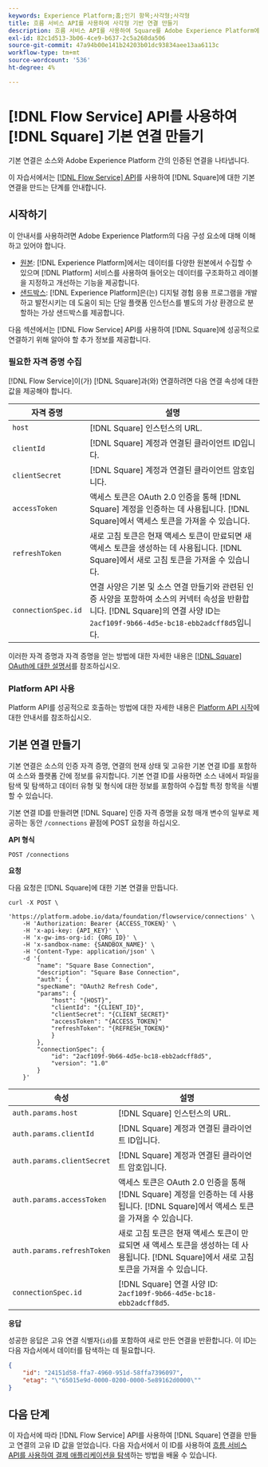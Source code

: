 ```yaml
---
keywords: Experience Platform;홈;인기 항목;사각형;사각형
title: 흐름 서비스 API를 사용하여 사각형 기반 연결 만들기
description: 흐름 서비스 API를 사용하여 Square를 Adobe Experience Platform에 연결하는 방법을 알아봅니다.
exl-id: 82c1d513-3b06-4ce9-b637-2c5a268da506
source-git-commit: 47a94b00e141b24203b01dc93834aee13aa6113c
workflow-type: tm+mt
source-wordcount: '536'
ht-degree: 4%

---
```


# [!DNL Flow Service] API를 사용하여 [!DNL Square] 기본 연결 만들기

기본 연결은 소스와 Adobe Experience Platform 간의 인증된 연결을 나타냅니다.

이 자습서에서는 [[!DNL Flow Service] API](https://www.adobe.io/experience-platform-apis/references/flow-service/)를 사용하여 [!DNL Square]에 대한 기본 연결을 만드는 단계를 안내합니다.

## 시작하기

이 안내서를 사용하려면 Adobe Experience Platform의 다음 구성 요소에 대해 이해하고 있어야 합니다.

* [원본](../../../../home.md): [!DNL Experience Platform]에서는 데이터를 다양한 원본에서 수집할 수 있으며 [!DNL Platform] 서비스를 사용하여 들어오는 데이터를 구조화하고 레이블을 지정하고 개선하는 기능을 제공합니다.
* [샌드박스](../../../../../sandboxes/home.md): [!DNL Experience Platform]은(는) 디지털 경험 응용 프로그램을 개발하고 발전시키는 데 도움이 되는 단일 플랫폼 인스턴스를 별도의 가상 환경으로 분할하는 가상 샌드박스를 제공합니다.

다음 섹션에서는 [!DNL Flow Service] API를 사용하여 [!DNL Square]에 성공적으로 연결하기 위해 알아야 할 추가 정보를 제공합니다.

### 필요한 자격 증명 수집

[!DNL Flow Service]이(가) [!DNL Square]과(와) 연결하려면 다음 연결 속성에 대한 값을 제공해야 합니다.

| 자격 증명 | 설명 |
| --- | --- |
| `host` | [!DNL Square] 인스턴스의 URL. |
| `clientId` | [!DNL Square] 계정과 연결된 클라이언트 ID입니다. |
| `clientSecret` | [!DNL Square] 계정과 연결된 클라이언트 암호입니다. |
| `accessToken` | 액세스 토큰은 OAuth 2.0 인증을 통해 [!DNL Square] 계정을 인증하는 데 사용됩니다. [!DNL Square]에서 액세스 토큰을 가져올 수 있습니다. |
| `refreshToken` | 새로 고침 토큰은 현재 액세스 토큰이 만료되면 새 액세스 토큰을 생성하는 데 사용됩니다. [!DNL Square]에서 새로 고침 토큰을 가져올 수 있습니다. |
| `connectionSpec.id` | 연결 사양은 기본 및 소스 연결 만들기와 관련된 인증 사양을 포함하여 소스의 커넥터 속성을 반환합니다. [!DNL Square]의 연결 사양 ID는 `2acf109f-9b66-4d5e-bc18-ebb2adcff8d5`입니다. |

이러한 자격 증명과 자격 증명을 얻는 방법에 대한 자세한 내용은 [[!DNL Square] OAuth에 대한 설명서](https://developer.squareup.com/docs/oauth-api/receive-and-manage-tokens)를 참조하십시오.

### Platform API 사용

Platform API를 성공적으로 호출하는 방법에 대한 자세한 내용은 [Platform API 시작](../../../../../landing/api-guide.md)에 대한 안내서를 참조하십시오.

## 기본 연결 만들기

기본 연결은 소스의 인증 자격 증명, 연결의 현재 상태 및 고유한 기본 연결 ID를 포함하여 소스와 플랫폼 간에 정보를 유지합니다. 기본 연결 ID를 사용하면 소스 내에서 파일을 탐색 및 탐색하고 데이터 유형 및 형식에 대한 정보를 포함하여 수집할 특정 항목을 식별할 수 있습니다.

기본 연결 ID를 만들려면 [!DNL Square] 인증 자격 증명을 요청 매개 변수의 일부로 제공하는 동안 `/connections` 끝점에 POST 요청을 하십시오.

**API 형식**

```http
POST /connections
```

**요청**

다음 요청은 [!DNL Square]에 대한 기본 연결을 만듭니다.

```shell
curl -X POST \
    'https://platform.adobe.io/data/foundation/flowservice/connections' \
    -H 'Authorization: Bearer {ACCESS_TOKEN}' \
    -H 'x-api-key: {API_KEY}' \
    -H 'x-gw-ims-org-id: {ORG_ID}' \
    -H 'x-sandbox-name: {SANDBOX_NAME}' \
    -H 'Content-Type: application/json' \
    -d '{
        "name": "Square Base Connection",
        "description": "Square Base Connection",
        "auth": {
        "specName": "OAuth2 Refresh Code",
        "params": {
            "host": "{HOST}",
            "clientId": "{CLIENT_ID}",
            "clientSecret": "{CLIENT_SECRET}"
            "accessToken": "{ACCESS_TOKEN}"
            "refreshToken": "{REFRESH_TOKEN}"
            }
        },
        "connectionSpec": {
            "id": "2acf109f-9b66-4d5e-bc18-ebb2adcff8d5",
            "version": "1.0"
        }
    }'
```

| 속성 | 설명 |
| --------- | ----------- |
| `auth.params.host` | [!DNL Square] 인스턴스의 URL. |
| `auth.params.clientId` | [!DNL Square] 계정과 연결된 클라이언트 ID입니다. |
| `auth.params.clientSecret` | [!DNL Square] 계정과 연결된 클라이언트 암호입니다. |
| `auth.params.accessToken` | 액세스 토큰은 OAuth 2.0 인증을 통해 [!DNL Square] 계정을 인증하는 데 사용됩니다. [!DNL Square]에서 액세스 토큰을 가져올 수 있습니다. |
| `auth.params.refreshToken` | 새로 고침 토큰은 현재 액세스 토큰이 만료되면 새 액세스 토큰을 생성하는 데 사용됩니다. [!DNL Square]에서 새로 고침 토큰을 가져올 수 있습니다. |
| `connectionSpec.id` | [!DNL Square] 연결 사양 ID: `2acf109f-9b66-4d5e-bc18-ebb2adcff8d5`. |

**응답**

성공한 응답은 고유 연결 식별자(`id`)를 포함하여 새로 만든 연결을 반환합니다. 이 ID는 다음 자습서에서 데이터를 탐색하는 데 필요합니다.

```json
{
    "id": "24151d58-ffa7-4960-951d-58ffa7396097",
    "etag": "\"65015e9d-0000-0200-0000-5e89162d0000\""
}
```

## 다음 단계

이 자습서에 따라 [!DNL Flow Service] API를 사용하여 [!DNL Square] 연결을 만들고 연결의 고유 ID 값을 얻었습니다. 다음 자습서에서 이 ID를 사용하여 [흐름 서비스 API를 사용하여 결제 애플리케이션을 탐색](../../explore/payments.md)하는 방법을 배울 수 있습니다.
